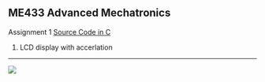 ME433 Advanced Mechatronics
---------------------------------
Assignment 1   [Source Code in C](https://github.com/seanbai2008/ME433_2016/blob/master/HW1/Hello_World.X/main.c)

1. LCD display with accerlation 
---------------------------------
<img src="https://github.com/seanbai2008/ME433_2016/blob/master/HW5.X/figure/sLCD_with_IMU_display.jpg">




